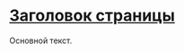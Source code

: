 <!DOCTYPE HTML PUBLIC "-//W3C//DTD HTML 4.01//EN" 
  "http://www.w3.org/TR/html4/strict.dtd">
<html>
 <head>
  <meta http-equiv="Content-Type" content="text/html; charset=utf-8">
  <title><Личная страница</title>
 </head>
 <body>

  <h1><u>Заголовок страницы</u></h1>
  <p>Основной текст.</p>

 </body>
</html>
